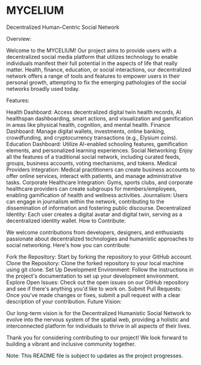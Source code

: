 # MYCELIUM
Decentralized Human-Centric Social Network 


Overview:

Welcome to the MYCELIUM! Our project aims to provide users with a decentralized social media platform that utilizes technology to enable individuals manifest their full potential in the aspects of life that really matter. Health, finance, education, or social interactions, our decentralized network offers a range of tools and features to empower users in their personal growth, attempting to fix the emerging pathologies of the social networks broadly used today.

Features:

Health Dashboard: Access decentralized digital twin health records, AI healthspan dashboarding, smart actions, and visualization and gamification in areas like physical health, cognition, and mental health.
Finance Dashboard: Manage digital wallets, investments, online banking, crowdfunding, and cryptocurrency transactions (e.g., Elysium coins).
Education Dashboard: Utilize AI-enabled schooling features, gamification elements, and personalized learning experiences.
Social Networking: Enjoy all the features of a traditional social network, including curated feeds, groups, business accounts, voting mechanisms, and tokens.
Medical Providers Integration: Medical practitioners can create business accounts to offer online services, interact with patients, and manage administrative tasks.
Corporate Healthcare Integration: Gyms, sports clubs, and corporate healthcare providers can create subgroups for members/employees, enabling gamification of health and wellness activities.
Journalism: Users can engage in journalism within the network, contributing to the dissemination of information and fostering public discourse.
Decentralized Identity: Each user creates a digital avatar and digital twin, serving as a decentralized identity wallet.
How to Contribute:

We welcome contributions from developers, designers, and enthusiasts passionate about decentralized technologies and humanistic approaches to social networking. Here's how you can contribute:

Fork the Repository: Start by forking the repository to your GitHub account.
Clone the Repository: Clone the forked repository to your local machine using git clone.
Set Up Development Environment: Follow the instructions in the project's documentation to set up your development environment.
Explore Open Issues: Check out the open issues on our GitHub repository and see if there's anything you'd like to work on.
Submit Pull Requests: Once you've made changes or fixes, submit a pull request with a clear description of your contribution.
Future Vision:

Our long-term vision is for the Decentralized Humanistic Social Network to evolve into the nervous system of the spatial web, providing a holistic and interconnected platform for individuals to thrive in all aspects of their lives.

Thank you for considering contributing to our project! We look forward to building a vibrant and inclusive community together.

Note: This README file is subject to updates as the project progresses.
